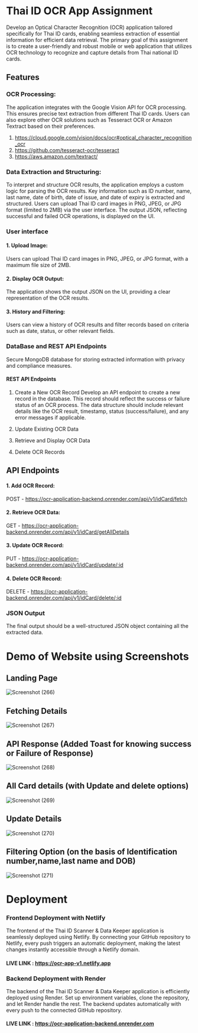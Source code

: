 
# Thai ID OCR App Assignment

Develop an Optical Character Recognition (OCR) application tailored specifically for Thai ID cards, enabling seamless extraction of essential information for efficient data retrieval. The primary goal of this assignment is to create a user-friendly and robust mobile or web application that utilizes OCR technology to recognize and capture details from Thai national ID cards.

## Features
### OCR Processing:
The application integrates with the Google Vision API for OCR processing. This ensures precise text extraction from different Thai ID cards. Users can also explore other OCR solutions such as Tesseract OCR or Amazon Textract based on their preferences.

1. https://cloud.google.com/vision/docs/ocr#optical_character_recognition_ocr
2. https://github.com/tesseract-ocr/tesseract
3. https://aws.amazon.com/textract/

### Data Extraction and Structuring:
To interpret and structure OCR results, the application employs a custom logic for parsing the OCR results. Key information such as ID number, name, last name, date of birth, date of issue, and date of expiry is extracted and structured. Users can upload Thai ID card images in PNG, JPEG, or JPG format (limited to 2MB) via the user interface. The output JSON, reflecting successful and failed OCR operations, is displayed on the UI.

### User interface
####  1. Upload Image: 
Users can upload Thai ID card images in PNG, JPEG, or JPG format, with a maximum file size of 2MB.

#### 2. Display OCR Output:
The application shows the output JSON on the UI, providing a clear representation of the OCR results.

#### 3. History and Filtering:
Users can view a history of OCR results and filter records based on criteria such as date, status, or other relevant fields.

### DataBase and REST API Endpoints

Secure MongoDB database for storing extracted information with privacy and compliance measures.

#### REST API Endpoints

1. Create a New OCR Record
Develop an API endpoint to create a new record in the database. This record should reflect the success or failure status of an OCR process.
The data structure should include relevant details like the OCR result, timestamp, status (success/failure), and any error messages if applicable.

2. Update Existing OCR Data
3. Retrieve and Display OCR Data
4. Delete OCR Records

## API Endpoints

#### 1. Add OCR Record:

 POST - https://ocr-application-backend.onrender.com/api/v1/idCard/fetch

#### 2. Retrieve OCR Data:

GET - https://ocr-application-backend.onrender.com/api/v1/idCard/getAllDetails

#### 3. Update OCR Record:

PUT - https://ocr-application-backend.onrender.com/api/v1/idCard/update/:id

#### 4. Delete OCR Record:

DELETE - https://ocr-application-backend.onrender.com/api/v1/idCard/delete/:id


### JSON Output

The final output should be a well-structured JSON object containing all the extracted data.


# Demo of Website using Screenshots

## Landing Page 
![Screenshot (266)](https://github.com/AdityaSoni007/OCR-Application-Adi/assets/89586938/b1659798-93b2-4d28-9506-4c206af27b2a)

## Fetching Details
![Screenshot (267)](https://github.com/AdityaSoni007/OCR-Application-Adi/assets/89586938/e22d6536-e5d4-4af4-8736-b925c3aa79e8)

## API Response (Added Toast for knowing success or Failure of Response)
![Screenshot (268)](https://github.com/AdityaSoni007/OCR-Application-Adi/assets/89586938/cc9771f0-74d5-4e18-93fb-018bd37b866b)

## All Card details (with Update and delete options)
![Screenshot (269)](https://github.com/AdityaSoni007/OCR-Application-Adi/assets/89586938/3612992d-c6d6-451e-84c7-b5f75b8a14e7)

## Update Details 
![Screenshot (270)](https://github.com/AdityaSoni007/OCR-Application-Adi/assets/89586938/57d5861f-5c31-4d3c-9780-924be8399820)

## Filtering Option (on the basis of Identification number,name,last name and DOB)
![Screenshot (271)](https://github.com/AdityaSoni007/OCR-Application-Adi/assets/89586938/c127e735-4eb3-4afd-8e6a-9eb2ca1e9ac4)

# Deployment

### Frontend Deployment with Netlify 
The frontend of the Thai ID Scanner & Data Keeper application is seamlessly deployed using Netlify. By connecting your GitHub repository to Netlify, every push triggers an automatic deployment, making the latest changes instantly accessible through a Netlify domain.

#### LIVE LINK : https://ocr-app-v1.netlify.app

### Backend Deployment with Render
The backend of the Thai ID Scanner & Data Keeper application is efficiently deployed using Render. Set up environment variables, clone the repository, and let Render handle the rest. The backend updates automatically with every push to the connected GitHub repository.

#### LIVE LINK : https://ocr-application-backend.onrender.com

